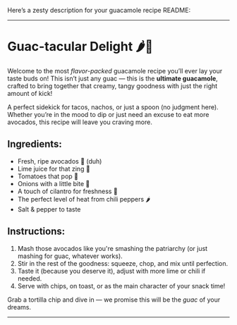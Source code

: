 Here’s a zesty description for your guacamole recipe README:

---

# Guac-tacular Delight 🌶️🥑

Welcome to the most *flavor-packed* guacamole recipe you’ll ever lay your taste buds on! This isn’t just any guac — this is the **ultimate guacamole**, crafted to bring together that creamy, tangy goodness with just the right amount of kick! 

A perfect sidekick for tacos, nachos, or just a spoon (no judgment here). Whether you’re in the mood to dip or just need an excuse to eat more avocados, this recipe will leave you craving more.

## Ingredients:
- Fresh, ripe avocados 🥑 (duh)
- Lime juice for that zing 🍋
- Tomatoes that pop 🍅
- Onions with a little bite 🧅
- A touch of cilantro for freshness 🌿
- The perfect level of heat from chili peppers 🌶️
- Salt & pepper to taste

## Instructions:
1. Mash those avocados like you're smashing the patriarchy (or just mashing for guac, whatever works).
2. Stir in the rest of the goodness: squeeze, chop, and mix until perfection.
3. Taste it (because you deserve it), adjust with more lime or chili if needed.
4. Serve with chips, on toast, or as the main character of your snack time!

Grab a tortilla chip and dive in — we promise this will be the *guac* of your dreams.

---
